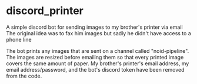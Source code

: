 # discord_printer
A simple discord bot for sending images to my brother's printer via email  
The original idea was to fax him images but sadly he didn't have access to a phone line  


The bot prints any images that are sent on a channel called "noid-pipeline". The images are resized before emailing them so that every printed image covers the same amount of paper. My brother's printer's email address, my email address/password, and the bot's discord token have been removed from the code.